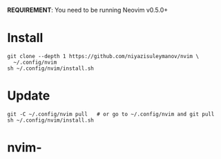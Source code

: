 **REQUIREMENT**: You need to be running Neovim v0.5.0+

# Install

```console
git clone --depth 1 https://github.com/niyazisuleymanov/nvim \
  ~/.config/nvim
sh ~/.config/nvim/install.sh
```

# Update

```console
git -C ~/.config/nvim pull   # or go to ~/.config/nvim and git pull
sh ~/.config/nvim/install.sh
```
# nvim-

